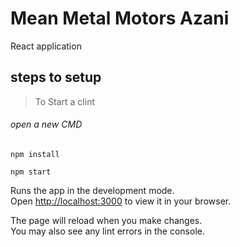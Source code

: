 
# Mean Metal Motors Azani



React application



## steps to setup



> To Start a clint



###### open a new CMD

```
npm install  

npm start

```

Runs the app in the development mode.\
Open [http://localhost:3000](http://localhost:3000) to view it in your browser.

The page will reload when you make changes.\
You may also see any lint errors in the console.
